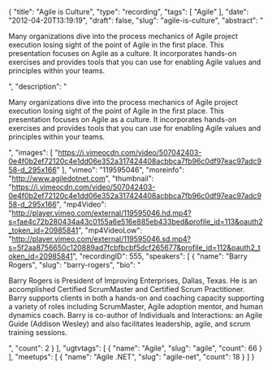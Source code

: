 {
  "title": "Agile is Culture",
  "type": "recording",
  "tags": [
    "Agile"
  ],
  "date": "2012-04-20T13:19:19",
  "draft": false,
  "slug": "agile-is-culture",
  "abstract": "<p>Many organizations dive into the process mechanics of Agile project execution losing sight of the point of Agile in the first place. This presentation focuses on Agile as a culture. It incorporates hands-on exercises and provides tools that you can use for enabling Agile values and principles within your teams.</p>",
  "description": "<p>Many organizations dive into the process mechanics of Agile project execution losing sight of the point of Agile in the first place. This presentation focuses on Agile as a culture. It incorporates hands-on exercises and provides tools that you can use for enabling Agile values and principles within your teams.</p>",
  "images": [
    "https://i.vimeocdn.com/video/507042403-0e4f0b2ef72120c4e1dd06e352a317424408acbbca7fb96c0df97eac97adc958-d_295x166"
  ],
  "vimeo": "119595046",
  "moreinfo": "http://www.agiledotnet.com",
  "thumbnail": "https://i.vimeocdn.com/video/507042403-0e4f0b2ef72120c4e1dd06e352a317424408acbbca7fb96c0df97eac97adc958-d_295x166",
  "mp4Video": "http://player.vimeo.com/external/119595046.hd.mp4?s=fae4c72b280434a43c0155a6e516e885eb433bed&profile_id=113&oauth2_token_id=20985841",
  "mp4VideoLow": "http://player.vimeo.com/external/119595046.sd.mp4?s=5f2aa8756650c120889ad7fcbfbcbf5dcf265677&profile_id=112&oauth2_token_id=20985841",
  "recordingID": 555,
  "speakers": [
    {
      "name": "Barry Rogers",
      "slug": "barry-rogers",
      "bio": "<p>Barry Rogers is President of Improving Enterprises, Dallas, Texas. He is an accomplished Certified ScrumMaster and Certified Scrum Practitioner. Barry supports clients in both a hands-on and coaching capacity supporting a variety of roles including ScrumMaster, Agile adoption mentor, and human dynamics coach. Barry is co-author of Individuals and Interactions: an Agile Guide (Addison Wesley) and also facilitates leadership, agile, and scrum training sessions.</p>",
      "count": 2
    }
  ],
  "ugtvtags": [
    {
      "name": "Agile",
      "slug": "agile",
      "count": 66
    }
  ],
  "meetups": [
    {
      "name": "Agile .NET",
      "slug": "agile-net",
      "count": 18
    }
  ]
}